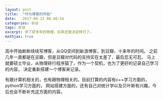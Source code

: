 ```yaml
---
layout: post
title:  "作为博客的开始"
date:   2017-04-12 00:48:54
categories: 杂谈
tags: 杂谈
excerpt: 学了好多年的物理，后来还是决定转行了。    
mathjax: true
---
```


高中开始断断续续写博客，从QQ空间到新浪博客，到豆瓣，十来年的时间。
之前几年一直都是在豆瓣，但是豆瓣对代码的支持实在太差了，最后忍无可忍。
马上就要硕士毕业，从物理转行程序猿了，作为一个契机，也为了更好的记录自己学习的内容，
决定重新搭建一个博客来记录。

有跟计算机相关的，也有跟物理相关的。目前打算的内容有c++学习方面的，python学习方面的，
网站搭建方面的，还有自己对统计学以及贝叶斯有兴趣，今后也会不断补充这方面的内容。
